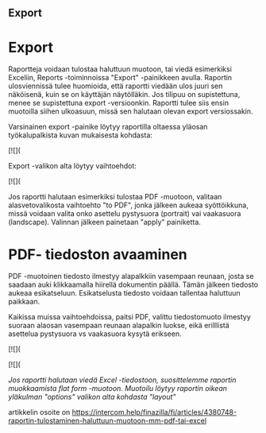 ## Export

# Export

Raportteja voidaan tulostaa haluttuun muotoon, tai viedä esimerkiksi Exceliin, Reports -toiminnoissa "Export" -painikkeen avulla. Raportin ulosviennissä tulee huomioida, että raportti viedään ulos juuri sen näköisenä, kuin se on käyttäjän näytölläkin. Jos tilipuu on supistettuna, menee se supistettuna export -versioonkin. Raportti tulee siis ensin muotoilla siihen ulkoasuun, missä sen halutaan olevan export versiossakin.

Varsinainen export -painike löytyy raportilla oltaessa yläosan työkalupalkista kuvan mukaisesta kohdasta:

[![](

Export -valikon alta löytyy vaihtoehdot:

[![](

Jos raportti halutaan esimerkiksi tulostaa PDF -muotoon, valitaan alasvetovalikosta vaihtoehto "to PDF", jonka jälkeen aukeaa syöttöikkuna, missä voidaan valita onko asettelu pystysuora (portrait) vai vaakasuora (landscape). Valinnan jälkeen painetaan "apply" painiketta.

# PDF- tiedoston avaaminen

PDF -muotoinen tiedosto ilmestyy alapalkkiin vasempaan reunaan, josta se saadaan auki klikkaamalla hiirellä dokumentin päällä. Tämän jälkeen tiedosto aukeaa esikatseluun. Esikatselusta tiedosto voidaan tallentaa haluttuun paikkaan.

Kaikissa muissa vaihtoehdoissa, paitsi PDF, valittu tiedostomuoto ilmestyy suoraan alaosan vasempaan reunaan alapalkin luokse, eikä erilllistä asettelua pystysuora vs vaakasuora kysytä erikseen.

[![](

[![](

*Jos raportti halutaan viedä Excel -tiedostoon, suosittelemme raportin muokkaamista flat form -muotoon. Muotoilu löytyy raportin oikean yläkulman "options" valikon alta kohdasta "layout"*



artikkelin osoite on https://intercom.help/finazilla/fi/articles/4380748-raportin-tulostaminen-haluttuun-muotoon-mm-pdf-tai-excel

